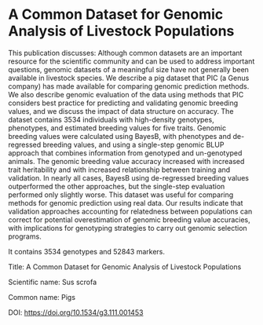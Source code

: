 # A Common Dataset for Genomic Analysis of Livestock Populations

This publication discusses: Although common datasets are an important resource for the scientific community and can be used to address important questions, genomic datasets of a meaningful size have not generally been available in livestock species. We describe a pig dataset that PIC (a Genus company) has made available for comparing genomic prediction methods. We also describe genomic evaluation of the data using methods that PIC considers best practice for predicting and validating genomic breeding values, and we discuss the impact of data structure on accuracy. The dataset contains 3534 individuals with high-density genotypes, phenotypes, and estimated breeding values for five traits. Genomic breeding values were calculated using BayesB, with phenotypes and de-regressed breeding values, and using a single-step genomic BLUP approach that combines information from genotyped and un-genotyped animals. The genomic breeding value accuracy increased with increased trait heritability and with increased relationship between training and validation. In nearly all cases, BayesB using de-regressed breeding values outperformed the other approaches, but the single-step evaluation performed only slightly worse. This dataset was useful for comparing methods for genomic prediction using real data. Our results indicate that validation approaches accounting for relatedness between populations can correct for potential overestimation of genomic breeding value accuracies, with implications for genotyping strategies to carry out genomic selection programs.

It contains 3534 genotypes and 52843 markers.

Title: A Common Dataset for Genomic Analysis of Livestock Populations

Scientific name: Sus scrofa

Common name: Pigs

DOI: https://doi.org/10.1534/g3.111.001453


